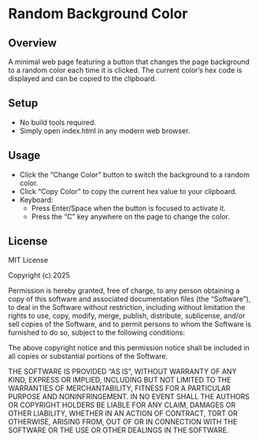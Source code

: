 # Random Background Color

## Overview
A minimal web page featuring a button that changes the page background to a random color each time it is clicked. The current color’s hex code is displayed and can be copied to the clipboard.

## Setup
- No build tools required.
- Simply open index.html in any modern web browser.

## Usage
- Click the “Change Color” button to switch the background to a random color.
- Click “Copy Color” to copy the current hex value to your clipboard.
- Keyboard:
  - Press Enter/Space when the button is focused to activate it.
  - Press the “C” key anywhere on the page to change the color.

## License
MIT License

Copyright (c) 2025

Permission is hereby granted, free of charge, to any person obtaining a copy of this software and associated documentation files (the “Software”), to deal in the Software without restriction, including without limitation the rights to use, copy, modify, merge, publish, distribute, sublicense, and/or sell copies of the Software, and to permit persons to whom the Software is furnished to do so, subject to the following conditions:

The above copyright notice and this permission notice shall be included in all copies or substantial portions of the Software.

THE SOFTWARE IS PROVIDED “AS IS”, WITHOUT WARRANTY OF ANY KIND, EXPRESS OR IMPLIED, INCLUDING BUT NOT LIMITED TO THE WARRANTIES OF MERCHANTABILITY, FITNESS FOR A PARTICULAR PURPOSE AND NONINFRINGEMENT. IN NO EVENT SHALL THE AUTHORS OR COPYRIGHT HOLDERS BE LIABLE FOR ANY CLAIM, DAMAGES OR OTHER LIABILITY, WHETHER IN AN ACTION OF CONTRACT, TORT OR OTHERWISE, ARISING FROM, OUT OF OR IN CONNECTION WITH THE SOFTWARE OR THE USE OR OTHER DEALINGS IN THE SOFTWARE.